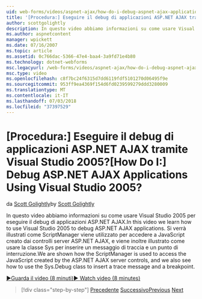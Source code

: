 ```yaml
---
uid: web-forms/videos/aspnet-ajax/how-do-i-debug-aspnet-ajax-applications-using-visual-studio-2005
title: '[Procedura:] Eseguire il debug di applicazioni ASP.NET AJAX tramite Visual Studio 2005? | Microsoft Docs'
author: scottgolightly
description: In questo video abbiamo informazioni su come usare Visual Studio 2005 per eseguire il debug di applicazioni ASP.NET AJAX. Si verrà illustrati come ScriptManager viene utilizzato per accedere a JavaScript...
ms.author: aspnetcontent
manager: wpickett
ms.date: 07/16/2007
ms.topic: article
ms.assetid: 0c766dac-5366-47e4-baa4-3a9fd71e4b80
ms.technology: dotnet-webforms
msc.legacyurl: /web-forms/videos/aspnet-ajax/how-do-i-debug-aspnet-ajax-applications-using-visual-studio-2005
msc.type: video
ms.openlocfilehash: c8f7bc24f6315d7dd6119fdf5101270d06495f9e
ms.sourcegitcommit: 953ff9ea4369f154d6fd0239599279ddd3280009
ms.translationtype: MT
ms.contentlocale: it-IT
ms.lasthandoff: 07/03/2018
ms.locfileid: "37397529"
---
```

<a name="how-do-i-debug-aspnet-ajax-applications-using-visual-studio-2005"></a><span data-ttu-id="2f1c0-105">[Procedura:] Eseguire il debug di applicazioni ASP.NET AJAX tramite Visual Studio 2005?</span><span class="sxs-lookup"><span data-stu-id="2f1c0-105">[How Do I:] Debug ASP.NET AJAX Applications Using Visual Studio 2005?</span></span>
====================
<span data-ttu-id="2f1c0-106">da [Scott Golightly](https://github.com/scottgolightly)</span><span class="sxs-lookup"><span data-stu-id="2f1c0-106">by [Scott Golightly](https://github.com/scottgolightly)</span></span>

<span data-ttu-id="2f1c0-107">In questo video abbiamo informazioni su come usare Visual Studio 2005 per eseguire il debug di applicazioni ASP.NET AJAX.</span><span class="sxs-lookup"><span data-stu-id="2f1c0-107">In this video we learn how to use Visual Studio 2005 to debug ASP.NET AJAX applications.</span></span> <span data-ttu-id="2f1c0-108">Si verrà illustrati come ScriptManager viene utilizzato per accedere a JavaScript creato dai controlli server ASP.NET AJAX, e viene inoltre illustrato come usare la classe Sys per inserire un messaggio di traccia e un punto di interruzione.</span><span class="sxs-lookup"><span data-stu-id="2f1c0-108">We are shown how the ScriptManager is used to access the JavaScript created by the ASP.NET AJAX server controls, and we also see how to use the Sys.Debug class to insert a trace message and a breakpoint.</span></span>

[<span data-ttu-id="2f1c0-109">&#9654;Guarda il video (8 minuti)</span><span class="sxs-lookup"><span data-stu-id="2f1c0-109">&#9654; Watch video (8 minutes)</span></span>](https://channel9.msdn.com/Blogs/ASP-NET-Site-Videos/how-do-i-debug-aspnet-ajax-applications-using-visual-studio-2005)

> [!div class="step-by-step"]
> <span data-ttu-id="2f1c0-110">[Precedente](how-do-i-use-the-aspnet-ajax-profile-services.md)
> [Successivo](how-do-i-build-a-custom-aspnet-ajax-server-control.md)</span><span class="sxs-lookup"><span data-stu-id="2f1c0-110">[Previous](how-do-i-use-the-aspnet-ajax-profile-services.md)
[Next](how-do-i-build-a-custom-aspnet-ajax-server-control.md)</span></span>
